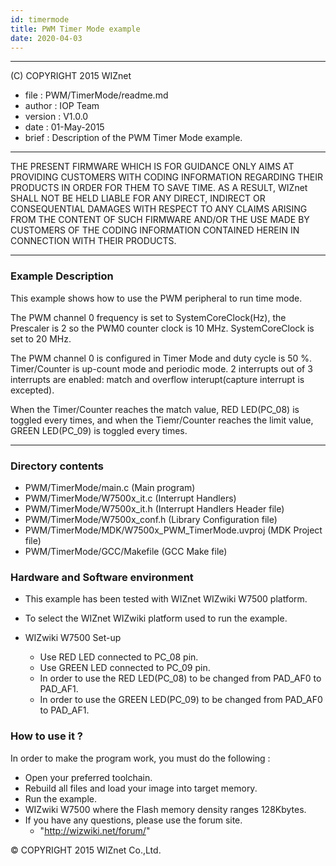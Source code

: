 ```yaml
---
id: timermode
title: PWM Timer Mode example
date: 2020-04-03
---
```


******************************************************************************
(C) COPYRIGHT 2015 WIZnet

  * file    : PWM/TimerMode/readme.md
  * author  : IOP Team
  * version : V1.0.0
  * date    : 01-May-2015
  * brief   : Description of the PWM Timer Mode example.
******************************************************************************
THE PRESENT FIRMWARE WHICH IS FOR GUIDANCE ONLY AIMS AT PROVIDING CUSTOMERS
WITH CODING INFORMATION REGARDING THEIR PRODUCTS IN ORDER FOR THEM TO SAVE
TIME. AS A RESULT, WIZnet SHALL NOT BE HELD LIABLE FOR ANY
DIRECT, INDIRECT OR CONSEQUENTIAL DAMAGES WITH RESPECT TO ANY CLAIMS ARISING
FROM THE CONTENT OF SUCH FIRMWARE AND/OR THE USE MADE BY CUSTOMERS OF THE
CODING INFORMATION CONTAINED HEREIN IN CONNECTION WITH THEIR PRODUCTS.
******************************************************************************

### Example Description 

This example shows how to use the PWM peripheral to run time mode.

The PWM channel 0 frequency is set to SystemCoreClock(Hz), the Prescaler is 2 
so the PWM0 counter clock is 10 MHz.
SystemCoreClock is set to 20 MHz.

The PWM channel 0 is configured in Timer Mode and duty cycle is 50 %.
Timer/Counter is up-count mode and periodic mode. 2 interrupts out of 3 interrupts
are enabled: match and overflow interupt(capture interrupt is excepted).

When the Timer/Counter reaches the match value, RED LED(PC_08) is toggled every times, 
and when the Tiemr/Counter reaches the limit value, GREEN LED(PC_09) is toggled every times.

------------------------------------------------------------------------------------
### Directory contents 

  - PWM/TimerMode/main.c                  (Main program) 
  - PWM/TimerMode/W7500x_it.c             (Interrupt Handlers)
  - PWM/TimerMode/W7500x_it.h             (Interrupt Handlers Header file)
  - PWM/TimerMode/W7500x_conf.h           (Library Configuration file)
  - PWM/TimerMode/MDK/W7500x_PWM_TimerMode.uvproj    (MDK Project file)
  - PWM/TimerMode/GCC/Makefile            (GCC Make file)
  
### Hardware and Software environment 

  - This example has been tested with WIZnet WIZwiki W7500 platform.
  - To select the WIZnet WIZwiki platform used to run the example.
  
  - WIZwiki W7500 Set-up
    - Use RED LED connected to PC_08 pin.
    - Use GREEN LED connected to PC_09 pin.
    - In order to use the RED LED(PC_08) to be changed from PAD_AF0 to PAD_AF1.
    - In order to use the GREEN LED(PC_09) to be changed from PAD_AF0 to PAD_AF1.
  
### How to use it ? 

In order to make the program work, you must do the following :

 - Open your preferred toolchain.
 - Rebuild all files and load your image into target memory.
 - Run the example.
 - WIZwiki W7500 where the Flash memory density ranges 128Kbytes.
 - If you have any questions, please use the forum site.
   - "http://wizwiki.net/forum/"

 
&copy; COPYRIGHT 2015 WIZnet Co.,Ltd.
